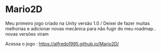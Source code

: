 # Mario2D
Meu primeiro jogo criado na Unity versão 1.0 / Deixei de fazer muitas melhorias e adicionar novas mecânica para não fugir do meu roadmap.. novas versões viram 


Acessa o jogo : https://alfredo1995.github.io/Mario2D/
